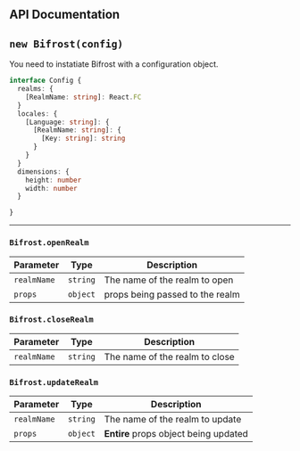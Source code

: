 ## API Documentation

## `new Bifrost(config)`
You need to instatiate Bifrost with a configuration object.
```ts
interface Config {
  realms: {
    [RealmName: string]: React.FC
  }
  locales: {
    [Language: string]: {
      [RealmName: string]: {
        [Key: string]: string
      }
    }
  }
  dimensions: {
    height: number
    width: number
  }

}
```
---
### `Bifrost.openRealm`
| Parameter   | Type     | Description                     |
| ----------- | -------- | ------------------------------- |
| `realmName` | `string` | The name of the realm to open   |
| `props`     | `object` | props being passed to the realm |


### `Bifrost.closeRealm`
| Parameter   | Type     | Description                    |
| ----------- | -------- | ------------------------------ |
| `realmName` | `string` | The name of the realm to close |

### `Bifrost.updateRealm`
| Parameter   | Type     | Description                           |
| ----------- | -------- | ------------------------------------- |
| `realmName` | `string` | The name of the realm to update       |
| `props`     | `object` | **Entire** props object being updated |

